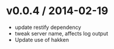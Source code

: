 
v0.0.4 / 2014-02-19
==================

 * update restify dependency
 * tweak server name, affects log output
 * Update use of hakken
